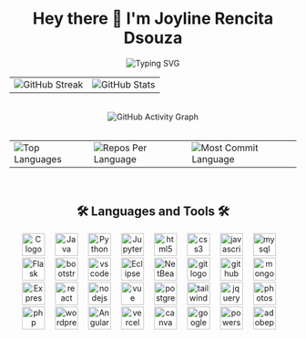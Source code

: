 <div align="center">
<h1>Hey there 👋 I'm Joyline Rencita Dsouza</h1>
  <p align="center">
   <img src="https://readme-typing-svg.herokuapp.com?font=Fira+Code&weight=800&pause=500&color=f1c40f&center=true&vCenter=true&width=435&lines=Final+Year+Graduate;Frontend+Developer;Graphic+Designer;FullStack+Developer" alt="Typing SVG" />
 </p>
<table>
    <tr>
        <td>
          <img src="https://streak-stats.demolab.com/?user=Joyline-Rencita&theme=highcontrast&hide_border=true" alt="GitHub Streak" />
        </td>
        <td>
          <img src="https://github-readme-stats.vercel.app/api?username=Joyline-Rencita&hide_border=true&border_radius=15&show_icons=true&theme=highcontrast" alt="GitHub Stats" />
        </td>
    </tr>
</table>
  <br>
   <img src="https://github-readme-activity-graph.vercel.app/graph?username=Joyline-Rencita&custom_title=My%20GitHub%20Activity%20Graph&hide_border=true&border_radius=15&bg_color=000000&color=FFD700&line=1E90FF&point=1E90FF&area_color=000000&title_color=FFD700&area=true" alt="GitHub Activity Graph" />               <!-- displays the graph card-->
<br>
<br>
<div align="center">
<table>
  <tr>
    <td>
      <img src="https://github-readme-stats.vercel.app/api/top-langs/?username=Joyline-Rencita&hide=html&hide_border=true&layout=compact&langs_count=8&theme=highcontrast" alt="Top Languages">
    </td>
    <td>
      <img src="https://github-profile-summary-cards.vercel.app/api/cards/repos-per-language?username=Joyline-Rencita&theme=highcontrast&hide_border=true" alt="Repos Per Language">
    </td>
    <td>
      <img src="https://github-profile-summary-cards.vercel.app/api/cards/most-commit-language?username=Joyline-Rencita&theme=highcontrast&hide_border=true" alt="Most Commit Language">
    </td>
  </tr>
</table>
<!-- <img src="https://github-readme-stats.vercel.app/api?username=Joyline-Rencita&hide_border=true&border_radius=15&show_icons=true&theme=highcontrast" alt="Kenan's GitHub stats">   displays giyhub stats -->
<br> 
<div align="center">
  <h2>🛠 Languages and Tools 🛠</h2>
  <div align="center">
    <img src="https://cdn.jsdelivr.net/gh/devicons/devicon/icons/c/c-original.svg" height="40" alt="C logo" title="C" style="margin-right: 14px;" />
    <img src="https://cdn.jsdelivr.net/gh/devicons/devicon/icons/java/java-original.svg" height="40" alt="Java logo" title="Java" style="margin-right: 14px;" />
    <img src="https://cdn.jsdelivr.net/gh/devicons/devicon/icons/python/python-original.svg" height="40" alt="Python logo" title="Python" style="margin-right: 14px;" />
    <img src="https://cdn.jsdelivr.net/gh/devicons/devicon/icons/jupyter/jupyter-original.svg" height="40" alt="Jupyter Notebook logo" title="Jupyter Notebook" style="margin-right: 14px;" />
    <img src="https://skillicons.dev/icons?i=html" height="40" alt="html5 logo" title="HTML" style="margin-right: 14px;" />
    <img src="https://skillicons.dev/icons?i=css" height="40" alt="css3 logo" title="CSS" style="margin-right: 14px;" />
    <img src="https://skillicons.dev/icons?i=js" height="40" alt="javascript logo" title="JavaScript" style="margin-right: 14px;" />
    <img src="https://skillicons.dev/icons?i=mysql" height="40" alt="mysql logo" title="MySQL" style="margin-right: 14px;" />
    <img src="https://skillicons.dev/icons?i=flask" height="40" alt="Flask logo" title="Flask" style="margin-right: 14px;" />
    <img src="https://skillicons.dev/icons?i=bootstrap" height="40" alt="bootstrap logo" title="Bootstrap" style="margin-right: 14px;" />
    <img src="https://cdn.jsdelivr.net/gh/devicons/devicon/icons/vscode/vscode-original.svg" height="40" alt="vscode logo" title="VSCode" style="margin-right: 14px;" />
    <img src="https://skillicons.dev/icons?i=eclipse" height="40" alt="Eclipse logo" title="Eclipse" style="margin-right: 14px;" />
    <img src="https://cdn.simpleicons.org/apache/netbeans/blue](https://en.wikipedia.org/wiki/NetBeans#/media/File:Apache_NetBeans_Logo.svg" height="40" alt="NetBeans logo" title="NetBeans" style="margin-right: 14px;" />
    <img src="https://skillicons.dev/icons?i=git" height="40" alt="git logo" title="Git" style="margin-right: 14px;" />
    <img src="https://skillicons.dev/icons?i=github" height="40" alt="github logo" title="GitHub" style="margin-right: 14px;" />
    <img src="https://skillicons.dev/icons?i=mongodb" height="40" alt="mongodb logo" title="MongoDB" style="margin-right: 14px;" />
    <img src="https://cdn.simpleicons.org/express/white" height="40" alt="Express.js logo" title="Express.js" style="margin-right: 14px;" />
    <img src="https://cdn.simpleicons.org/react/61DAFB" height="40" alt="react logo" title="React" style="margin-right: 14px;" />
    <img src="https://skillicons.dev/icons?i=nodejs" height="40" alt="nodejs logo" title="Node.js" style="margin-right: 14px;" />
    <img src="https://skillicons.dev/icons?i=vue" height="40" alt="vue logo" title="Vue.js" style="margin-right: 14px;" />
    <img src="https://skillicons.dev/icons?i=postgres" height="40" alt="postgresql logo" title="PostgreSQL" style="margin-right: 14px;" />
    <img src="https://skillicons.dev/icons?i=tailwind" height="40" alt="tailwindcss logo" title="TailwindCSS" style="margin-right: 14px;" />
    <img src="https://skillicons.dev/icons?i=jquery" height="40" alt="jquery logo" title="jQuery" style="margin-right: 14px;" /> 
    <img src="https://cdn.simpleicons.org/adobephotoshop/31A8FF" height="40" alt="photoshop logo" title="Adobe Photoshop" style="margin-right: 14px;" />
    <img src="https://cdn.jsdelivr.net/gh/devicons/devicon/icons/php/php-original.svg" height="40" alt="php logo" title="PHP" style="margin-right: 14px;" />
    <img src="https://skillicons.dev/icons?i=wordpress" height="40" alt="wordpress logo" title="WordPress" style="margin-right: 14px;" />
    <img src="https://cdn.jsdelivr.net/gh/devicons/devicon/icons/angular/angular-original.svg" height="40" alt="Angular logo" title="Angular" style="margin-right: 14px;" />
    <img src="https://skillicons.dev/icons?i=vercel" height="40" alt="vercel logo" title="Vercel" style="margin-right: 14px;" />
<!--     <img src="https://cdn.jsdelivr.net/gh/devicons/devicon/icons/dotnet/dotnet-original.svg" height="40" alt="ASP.NET logo" title="ASP.NET" style="margin-right: 14px;" /> -->
<!--     <img src="https://skillicons.dev/icons?i=appwrite" height="40" alt="appwrite logo" title="Appwrite" style="margin-right: 14px;" /> -->
    <img src="https://cdn.jsdelivr.net/gh/devicons/devicon/icons/canva/canva-original.svg" height="40" alt="canva logo" title="Canva" style="margin-right: 14px;" />
    <img src="https://cdn.jsdelivr.net/gh/devicons/devicon/icons/google/google-original.svg" height="40" alt="google logo" title="Google" style="margin-right: 14px;" />
<!--     <img src="https://skillicons.dev/icons?i=replit" height="40" alt="replit logo" title="Replit" style="margin-right: 14px;" /> -->
<!--     <img src="https://skillicons.dev/icons?i=redux" height="40" alt="redux logo" title="Redux" style="margin-right: 14px;" /> -->
<!--     <img src="https://skillicons.dev/icons?i=postman" height="40" alt="postman logo" title="Postman" style="margin-right: 14px;" /> -->
    <img src="https://skillicons.dev/icons?i=powershell" height="40" alt="powershell logo" title="PowerShell" style="margin-right: 14px;" />
<!--     <img src="https://skillicons.dev/icons?i=netlify" height="40" alt="netlify logo" title="Netlify" style="margin-right: 14px;" />
    <img src="https://skillicons.dev/icons?i=vite" height="40" alt="vite logo" title="Vite" style="margin-right: 14px;" />
    <img src="https://skillicons.dev/icons?i=atom" height="40" alt="atom logo" title="Atom" style="margin-right: 14px;" /> -->
    <img src="https://skillicons.dev/icons?i=ps" height="40" alt="adobephotoshop logo" title="Adobe Photoshop" style="margin-right: 14px;" />
  </div>
</div>
<br>
<!-- <div align="center">
  <h2>🏆 GitHub Trophies</h2>
  <img src="https://github-profile-trophy.vercel.app/?username=Joyline-Rencita&theme=highcontrast&no-frame=false&margin-w=4&column=9" alt="GitHub Trophies" />
</div> -->
